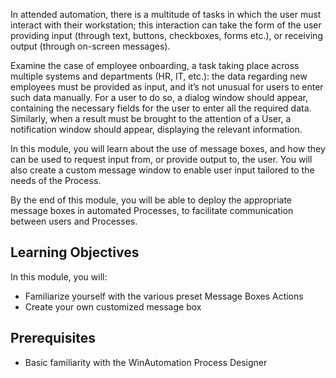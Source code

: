 In attended automation, there is a multitude of tasks in which the user must interact with their workstation; this interaction can take the form of the user providing input (through text, buttons, checkboxes, forms etc.), or receiving output (through on-screen messages).

Examine the case of employee onboarding, a task taking place across multiple systems and departments (HR, IT, etc.): the data regarding new employees must be provided as input, and it’s not unusual for users to enter such data manually. For a user to do so, a dialog window should appear, containing the necessary fields for the user to enter all the required data. Similarly, when a result must be brought to the attention of a User, a notification window should appear, displaying the relevant information.

In this module, you will learn about the use of message boxes, and how they can be used to request input from, or provide output to, the user. You will also create a custom message window to enable user input tailored to the needs of the Process.

By the end of this module, you will be able to deploy the appropriate message boxes in automated Processes, to facilitate communication between users and Processes.
## Learning Objectives
In this module, you will:
* Familiarize yourself with the various preset Message Boxes Actions
* Create your own customized message box
## Prerequisites
* Basic familiarity with the WinAutomation Process Designer 
